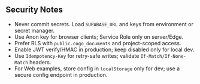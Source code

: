 ## Security Notes

- Never commit secrets. Load `SUPABASE_URL` and keys from environment or secret manager.
- Use Anon key for browser clients; Service Role only on server/Edge.
- Prefer RLS with `public.cogo_documents` and project-scoped access.
- Enable JWT verify/HMAC in production; keep disabled only for local dev.
- Use `Idempotency-Key` for retry-safe writes; validate `If-Match/If-None-Match` headers.
- For Web examples, store config in `localStorage` only for dev; use a secure config endpoint in production.
